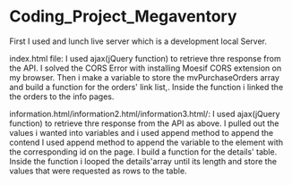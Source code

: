 # Coding_Project_Megaventory

First I used and lunch live server which is a development local Server.

index.html file: 
I used ajax(jQuery function) to retrieve thre response from the API.
I solved the CORS Error with installing Moesif CORS extension on my browser.
Then i make a variable to store the mvPurchaseOrders array and build a function for the orders' link list,.
Inside the function i linked the the orders to the info pages.

information.html/information2.html/information3.html/:
I used ajax(jQuery function) to retrieve thre response from the API as above.
I pulled out the values i wanted into variables and i used append method to append the contend 
I used append method to append the variable to the element with the corresponding id on the page.
I build a function for the details' table.
Inside the function i looped the  details'array until its length and store the values that were requested as rows to the table.



